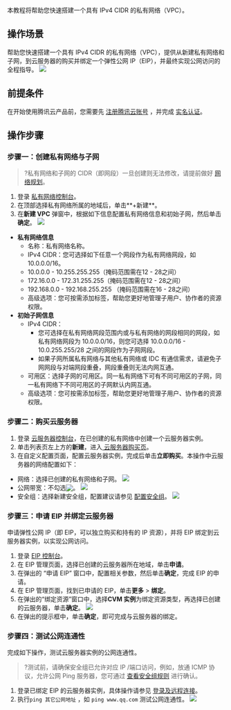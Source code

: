 本教程将帮助您快速搭建一个具有 IPv4 CIDR 的私有网络（VPC）。
## 操作场景
帮助您快速搭建一个具有 IPv4 CIDR 的私有网络（VPC），提供从新建私有网络和子网，到云服务器的购买并绑定一个弹性公网 IP（EIP），并最终实现公网访问的全程指导。
![](https://main.qcloudimg.com/raw/aece912264c40e5cab5ca34a37ce7208.png)
## 前提条件
在开始使用腾讯云产品前，您需要先 [注册腾讯云账号](https://cloud.tencent.com/register?s_url=https%3A%2F%2Fcloud.tencent.com%2F) ，并完成 [实名认证](https://cloud.tencent.com/document/product/378/3629)。

## 操作步骤
### 步骤一：创建私有网络与子网
>?私有网络和子网的 CIDR（即网段）一旦创建则无法修改，请提前做好 [网络规划](https://cloud.tencent.com/document/product/215/30313)。
>
1. 登录 [私有网络控制台](https://console.cloud.tencent.com/vpc)。
2. 在顶部选择私有网络所属的地域后，单击**+新建**。
3. 在**新建 VPC** 弹窗中，根据如下信息配置私有网络信息和初始子网，然后单击**确定**。
![](https://main.qcloudimg.com/raw/4d55bd357677fb7d9fd020930da2dfbf.png)
 - **私有网络信息**
    -  名称：私有网络名称。
    -  IPv4 CIDR：您可选择如下任意一个网段作为私有网络网段，如10.0.0.0/16。
      - 10.0.0.0 - 10.255.255.255（掩码范围需在12 - 28之间）
      - 172.16.0.0 - 172.31.255.255（掩码范围需在12 - 28之间）
      - 192.168.0.0 - 192.168.255.255 （掩码范围需在16 - 28之间）
     - 高级选项：您可按需添加标签，帮助您更好地管理子用户、协作者的资源权限。
  - **初始子网信息**
    -  IPv4 CIDR：
		- 您可选择在私有网络网段范围内或与私有网络的网段相同的网段，如私有网络网段为 10.0.0.0/16，则您可选择 10.0.0.0/16 - 10.0.255.255/28 之间的网段作为子网网段。
		- 如果子网所属私有网络与其他私有网络或 IDC 有通信需求，请避免子网网段与对端网段重叠，网段重叠则无法内网互通。
    - 可用区：选择子网的可用区。同一私有网络下可有不同可用区的子网，同一私有网络下不同可用区的子网默认内网互通。
    - 高级选项：您可按需添加标签，帮助您更好地管理子用户、协作者的资源权限。

### 步骤二：购买云服务器
1. 登录 [云服务器控制台](https://console.cloud.tencent.com/cvm)，在已创建的私有网络中创建一个云服务器实例。
2. 单击列表页左上方的**新建**，进入[ 云服务器购买页](https://buy.cloud.tencent.com/cvm?tab=custom)。
3. 在自定义配置页面，配置云服务器实例，完成后单击**立即购买**。本操作中云服务器的网络配置如下：
 - 网络：选择已创建的私有网络和子网。
![](https://main.qcloudimg.com/raw/8884b7a814e73b08f9593744eb6f28d8.png)
 - 公网带宽：不勾选<img src="https://main.qcloudimg.com/raw/50eef42428eb34dc35cf40995c9b7736.png" style="margin:-3px 0">。
![](https://main.qcloudimg.com/raw/7ec44d6e4050c810113011b8ab946c19.png)
 - 安全组：选择新建安全组，配置建议请参见 [配置安全组](https://cloud.tencent.com/document/product/213/15377)。
![](https://main.qcloudimg.com/raw/9018b397dd81ee544973f3009e0e6761.png)

### 步骤三：申请 EIP 并绑定云服务器
申请弹性公网 IP（即 EIP，可以独立购买和持有的 IP 资源），并将 EIP 绑定到云服务器实例，以实现公网访问。
1. 登录 [EIP 控制台](https://console.cloud.tencent.com/cvm/eip)。
2. 在 EIP 管理页面，选择已创建的云服务器所在地域，单击**申请**。
3. 在弹出的 “申请 EIP” 窗口中，配置相关参数，然后单击**确定**，完成 EIP 的申请。
4. 在 EIP 管理页面，找到已申请的 EIP，单击**更多** > **绑定**。
5. 在弹出的“绑定资源”窗口中，选择**CVM 实例**为绑定资源类型，再选择已创建的云服务器，单击**确定**。
![](https://qcloudimg.tencent-cloud.cn/raw/e58e9486560dcf4ce1c86957dba80c94.png)
6. 在弹出的提示框中，单击**确定**，即可完成与云服务器的绑定。


### 步骤四：测试公网连通性
完成如下操作，测试云服务器实例的公网连通性。
>?测试前，请确保安全组已允许对应 IP /端口访问，例如，放通 ICMP 协议，允许公网 Ping 服务器，您可通过 [查看安全组规则](https://cloud.tencent.com/document/product/215/39798) 进行确认。
>
1. 登录已绑定 EIP 的云服务器实例，具体操作请参见 [登录及远程连接](https://cloud.tencent.com/document/product/213/17278#.E5.A6.82.E4.BD.95.E4.BD.BF.E7.94.A8-vnc-.E7.99.BB.E5.BD.95.E4.BA.91.E6.9C.8D.E5.8A.A1.E5.99.A8.EF.BC.9F)。
2. 执行`ping 其它公网地址` ，如 `ping www.qq.com` 测试公网连通性。
![](https://main.qcloudimg.com/raw/e19b0921e6d0471ca0e9b78923ccdd06.png)


